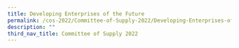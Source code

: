 ```yaml
---
title: Developing Enterprises of the Future
permalink: /cos-2022/Committee-of-Supply-2022/Developing-Enterprises-of-the-Future
description: ""
third_nav_title: Committee of Supply 2022
---
```

